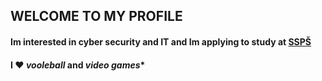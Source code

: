 ## WELCOME TO MY PROFILE 
#### Im interested in cyber security and IT and Im applying to study at [SSPŠ] 

#### I ❤️ *vooleball* and *video games**

[SSPŠ]: https://www.ssps.cz/
